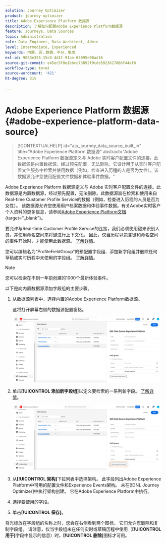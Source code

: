 ```yaml
---
solution: Journey Optimizer
product: journey optimizer
title: Adobe Experience Platform 数据源
description: 了解如何配置Adobe Experience Platform数据源
feature: Journeys, Data Sources
topic: Administration
role: Data Engineer, Data Architect, Admin
level: Intermediate, Experienced
keywords: 内置，源，数据，平台，集成
exl-id: 9083e355-15e3-4d1f-91ae-03095e08ad16
source-git-commit: e45ec5f0e1bbcc73892f9cde5923627886f44ef6
workflow-type: tm+mt
source-wordcount: '421'
ht-degree: 31%

---
```


# Adobe Experience Platform 数据源 {#adobe-experience-platform-data-source}

>[!CONTEXTUALHELP]
>id="ajo_journey_data_source_built_in"
>title="Adobe Experience Platform 数据源"
>abstract="Adobe Experience Platform 数据源定义与 Adobe 实时客户配置文件的连接。此数据源是内置数据源，经过预先配置，无法删除。它设计用于从实时客户配置文件服务中检索并使用数据（例如，检查进入历程的人是否为女性）。该数据源允许您使用配置文件数据和体验事件数据。"

Adobe Experience Platform 数据源定义与 Adobe 实时客户配置文件的连接。此数据源是内置数据源，经过预先配置，无法删除。此数据源旨在检索和使用来自Real-time Customer Profile Service的数据（例如，检查进入历程的人员是否为女性）。 该数据源允许您使用用户档案数据和体验事件数据。有关Adobe实时客户个人资料的更多信息，请参阅[Adobe Experience Platform文档](https://experienceleague.adobe.com/docs/experience-platform/profile/home.html?lang=zh-Hans){target="_blank"}。

要允许与Real-time Customer Profile Service的连接，我们必须使用键来识别人员，并使用命名空间来将键进行上下文化。 因此，仅当历程以包含键和命名空间的事件开始时，才能使用此数据源。 [了解详情](../building-journeys/journey.md)。

您可以编辑名为“ProfileFieldGroup”的预配置字段组、添加新字段组并删除任何草稿或实时历程中未使用的字段组。 [了解详情](../datasource/configure-data-sources.md#define-field-groups)。

>[!NOTE]
>
>您可以检索在不到一年前创建的1000个最新体验事件。

以下是向内置数据源添加字段组的主要步骤。

1. 从数据源列表中，选择内置的Adobe Experience Platform数据源。

   这将打开屏幕右侧的数据源配置窗格。

   ![](assets/journey23.png)

1. 单击&#x200B;**[!UICONTROL 添加新字段组]**&#x200B;以定义要检索的一系列新字段。 [了解详情](../datasource/configure-data-sources.md#define-field-groups)。

   ![](assets/journey24.png)

1. 从&#x200B;**[!UICONTROL 架构]**&#x200B;下拉列表中选择架构。 此字段列出Adobe Experience Platform中可用的配置文件和Experience Events架构。 未在[!DNL Journey Optimizer]中执行架构创建。 它在Adobe Experience Platform中执行。
1. 选择要使用的字段。
1. 单击&#x200B;**[!UICONTROL 保存]**。

将光标放在字段组的名称上时，您会在右侧看到两个图标。 它们允许您删除和复制字段组。 请注意，仅当字段组未在任何实时或草稿历程中使用（**[!UICONTROL 用于]**&#x200B;字段中显示的信息）时，**[!UICONTROL 删除]**&#x200B;图标才可用。
